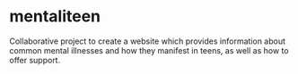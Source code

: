 # mentaliteen
Collaborative project to create a website which provides information about common mental illnesses and how 
they manifest in teens, as well as how to offer support.
